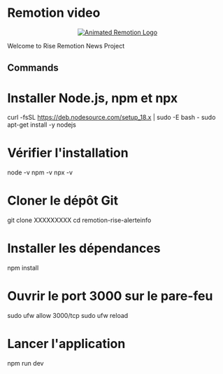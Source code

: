 # Remotion video

<p align="center">
  <a href="https://github.com/remotion-dev/logo">
    <picture>
      <source media="(prefers-color-scheme: dark)" srcset="https://github.com/remotion-dev/logo/raw/main/animated-logo-banner-dark.gif">
      <img alt="Animated Remotion Logo" src="https://github.com/remotion-dev/logo/raw/main/animated-logo-banner-light.gif">
    </picture>
  </a>
</p>

Welcome to Rise Remotion News Project

## Commands
# Installer Node.js, npm et npx
curl -fsSL https://deb.nodesource.com/setup_18.x | sudo -E bash -
sudo apt-get install -y nodejs

# Vérifier l'installation
node -v
npm -v
npx -v

# Cloner le dépôt Git
git clone XXXXXXXXX
cd remotion-rise-alerteinfo

# Installer les dépendances
npm install

# Ouvrir le port 3000 sur le pare-feu
sudo ufw allow 3000/tcp
sudo ufw reload

# Lancer l'application
npm run dev
